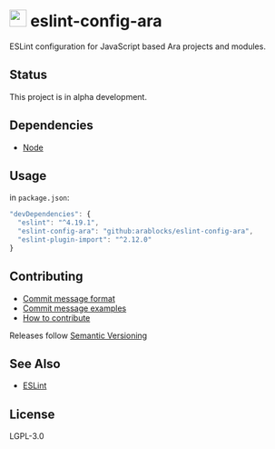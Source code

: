 <img src="https://github.com/arablocks/docs/blob/master/ara.png" width="30" height="30" /> eslint-config-ara
========

ESLint configuration for JavaScript based Ara projects and modules.

## Status
This project is in alpha development.

## Dependencies
- [Node](https://nodejs.org/en/download/)

## Usage
in `package.json`:
```js
"devDependencies": {
  "eslint": "^4.19.1",
  "eslint-config-ara": "github:arablocks/eslint-config-ara",
  "eslint-plugin-import": "^2.12.0"
}
```

## Contributing
- [Commit message format](https://github.com/AraBlocks/docs/blob/master/.github/COMMIT_FORMAT.md)
- [Commit message examples](https://github.com/AraBlocks/docs/blob/master/.github/COMMIT_FORMAT_EXAMPLES.md)
- [How to contribute](https://github.com/AraBlocks/docs/blob/master/.github/CONTRIBUTING.md)

Releases follow [Semantic Versioning](https://semver.org/)

## See Also
- [ESLint](https://eslint.org/)

## License
LGPL-3.0
